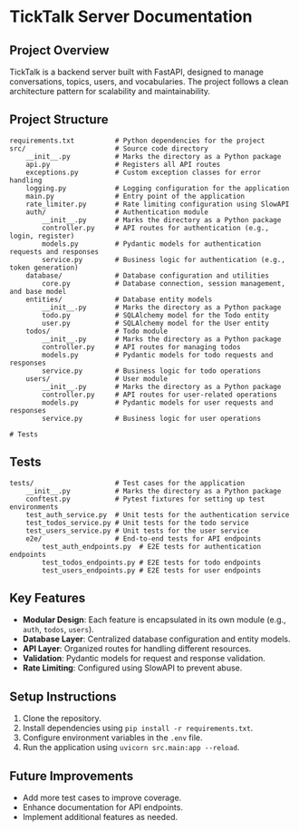 # TickTalk Server Documentation

## Project Overview

TickTalk is a backend server built with FastAPI, designed to manage conversations, topics, users, and vocabularies. The project follows a clean architecture pattern for scalability and maintainability.

## Project Structure

```
requirements.txt          # Python dependencies for the project
src/                      # Source code directory
    __init__.py           # Marks the directory as a Python package
    api.py                # Registers all API routes
    exceptions.py         # Custom exception classes for error handling
    logging.py            # Logging configuration for the application
    main.py               # Entry point of the application
    rate_limiter.py       # Rate limiting configuration using SlowAPI
    auth/                 # Authentication module
        __init__.py       # Marks the directory as a Python package
        controller.py     # API routes for authentication (e.g., login, register)
        models.py         # Pydantic models for authentication requests and responses
        service.py        # Business logic for authentication (e.g., token generation)
    database/             # Database configuration and utilities
        core.py           # Database connection, session management, and base model
    entities/             # Database entity models
        __init__.py       # Marks the directory as a Python package
        todo.py           # SQLAlchemy model for the Todo entity
        user.py           # SQLAlchemy model for the User entity
    todos/                # Todo module
        __init__.py       # Marks the directory as a Python package
        controller.py     # API routes for managing todos
        models.py         # Pydantic models for todo requests and responses
        service.py        # Business logic for todo operations
    users/                # User module
        __init__.py       # Marks the directory as a Python package
        controller.py     # API routes for user-related operations
        models.py         # Pydantic models for user requests and responses
        service.py        # Business logic for user operations

# Tests
```

## Tests

```
tests/                    # Test cases for the application
    __init__.py           # Marks the directory as a Python package
    conftest.py           # Pytest fixtures for setting up test environments
    test_auth_service.py  # Unit tests for the authentication service
    test_todos_service.py # Unit tests for the todo service
    test_users_service.py # Unit tests for the user service
    e2e/                  # End-to-end tests for API endpoints
        test_auth_endpoints.py  # E2E tests for authentication endpoints
        test_todos_endpoints.py # E2E tests for todo endpoints
        test_users_endpoints.py # E2E tests for user endpoints
```

## Key Features

-   **Modular Design**: Each feature is encapsulated in its own module (e.g., `auth`, `todos`, `users`).
-   **Database Layer**: Centralized database configuration and entity models.
-   **API Layer**: Organized routes for handling different resources.
-   **Validation**: Pydantic models for request and response validation.
-   **Rate Limiting**: Configured using SlowAPI to prevent abuse.

## Setup Instructions

1. Clone the repository.
2. Install dependencies using `pip install -r requirements.txt`.
3. Configure environment variables in the `.env` file.
4. Run the application using `uvicorn src.main:app --reload`.

## Future Improvements

-   Add more test cases to improve coverage.
-   Enhance documentation for API endpoints.
-   Implement additional features as needed.
